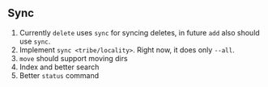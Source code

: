 ## Sync

1. Currently `delete` uses `sync` for syncing deletes, in future `add` also should use `sync`.
2. Implement `sync <tribe/locality>`. Right now, it does only `--all`.
3. `move` should support moving dirs
4. Index and better search
5. Better `status` command
